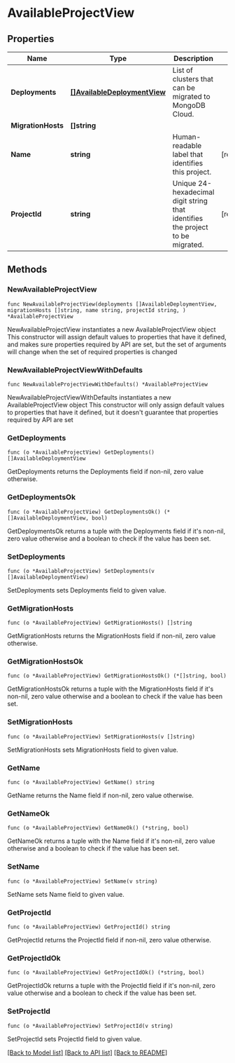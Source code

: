 # AvailableProjectView

## Properties

Name | Type | Description | Notes
------------ | ------------- | ------------- | -------------
**Deployments** | [**[]AvailableDeploymentView**](AvailableDeploymentView.md) | List of clusters that can be migrated to MongoDB Cloud. | 
**MigrationHosts** | **[]string** |  | 
**Name** | **string** | Human-readable label that identifies this project. | [readonly] 
**ProjectId** | **string** | Unique 24-hexadecimal digit string that identifies the project to be migrated. | [readonly] 

## Methods

### NewAvailableProjectView

`func NewAvailableProjectView(deployments []AvailableDeploymentView, migrationHosts []string, name string, projectId string, ) *AvailableProjectView`

NewAvailableProjectView instantiates a new AvailableProjectView object
This constructor will assign default values to properties that have it defined,
and makes sure properties required by API are set, but the set of arguments
will change when the set of required properties is changed

### NewAvailableProjectViewWithDefaults

`func NewAvailableProjectViewWithDefaults() *AvailableProjectView`

NewAvailableProjectViewWithDefaults instantiates a new AvailableProjectView object
This constructor will only assign default values to properties that have it defined,
but it doesn't guarantee that properties required by API are set

### GetDeployments

`func (o *AvailableProjectView) GetDeployments() []AvailableDeploymentView`

GetDeployments returns the Deployments field if non-nil, zero value otherwise.

### GetDeploymentsOk

`func (o *AvailableProjectView) GetDeploymentsOk() (*[]AvailableDeploymentView, bool)`

GetDeploymentsOk returns a tuple with the Deployments field if it's non-nil, zero value otherwise
and a boolean to check if the value has been set.

### SetDeployments

`func (o *AvailableProjectView) SetDeployments(v []AvailableDeploymentView)`

SetDeployments sets Deployments field to given value.


### GetMigrationHosts

`func (o *AvailableProjectView) GetMigrationHosts() []string`

GetMigrationHosts returns the MigrationHosts field if non-nil, zero value otherwise.

### GetMigrationHostsOk

`func (o *AvailableProjectView) GetMigrationHostsOk() (*[]string, bool)`

GetMigrationHostsOk returns a tuple with the MigrationHosts field if it's non-nil, zero value otherwise
and a boolean to check if the value has been set.

### SetMigrationHosts

`func (o *AvailableProjectView) SetMigrationHosts(v []string)`

SetMigrationHosts sets MigrationHosts field to given value.


### GetName

`func (o *AvailableProjectView) GetName() string`

GetName returns the Name field if non-nil, zero value otherwise.

### GetNameOk

`func (o *AvailableProjectView) GetNameOk() (*string, bool)`

GetNameOk returns a tuple with the Name field if it's non-nil, zero value otherwise
and a boolean to check if the value has been set.

### SetName

`func (o *AvailableProjectView) SetName(v string)`

SetName sets Name field to given value.


### GetProjectId

`func (o *AvailableProjectView) GetProjectId() string`

GetProjectId returns the ProjectId field if non-nil, zero value otherwise.

### GetProjectIdOk

`func (o *AvailableProjectView) GetProjectIdOk() (*string, bool)`

GetProjectIdOk returns a tuple with the ProjectId field if it's non-nil, zero value otherwise
and a boolean to check if the value has been set.

### SetProjectId

`func (o *AvailableProjectView) SetProjectId(v string)`

SetProjectId sets ProjectId field to given value.



[[Back to Model list]](../README.md#documentation-for-models) [[Back to API list]](../README.md#documentation-for-api-endpoints) [[Back to README]](../README.md)


